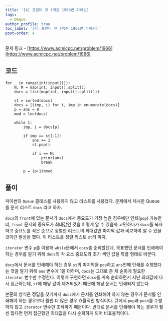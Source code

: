 ```yaml
---
title: '[4] 프린터 큐 (백준 1966번 파이썬)'
tags:
  - Deque
author_profile: true
toc_label: '[4] 프린터 큐 (백준 1966번 파이썬)'
post-order: 4
---
```


문제 링크 - [https://www.acmicpc.net/problem/1966](https://www.acmicpc.net/problem/1966)

## 코드
```python::lineons
for _ in range(int(input())):
    N, M = map(int, input().split())
    docs = list(map(int, input().split()))

    st = sorted(docs)
    docs = [(imp, i) for i, imp in enumerate(docs)]
    p = ans = 0
    mod = len(docs)

    while 1:
        imp, i = docs[p]

        if imp == st[-1]:
            ans += 1
            st.pop()

            if i == M:
                print(ans)
                break

        p = (p+1)%mod
```

## 풀이
파이썬의 `Queue` 클래스를 사용하지 않고 리스트를 사용했다. 문제에서 제시한 Queue를 문서 리스트 `docs` 라고 하자.

`docs`의 `front`에 있는 문서가 `docs`에서 중요도가 가장 높은 경우에만 인쇄(`pop`) 가능한데, `front` 문서의 중요도가 최대값인 것을 어떻게 알 수 있을까 고민하다가 `docs`를 복사하고 중요도를 작은 순으로 정렬한 리스트의 최대값인 마지막 값과 비교하여 알 수 있을 것이란 발상을 했다. 이 리스트를 정렬 리스트 `st`라 하자.

`iterator` 변수 `p`를 이용해 `while`문에서 `docs`를 순회할텐데, 목표했던 문서를 인쇄해야 하는 경우를 알기 위해 `docs`의 각 요소 중요도와 초기 색인 값을 튜플 형태로 바꾼다.

`docs`에서 문서를 인쇄해야 하는 경우 `st`의 마지막을 `pop`하고 `ans`번째 인쇄를 수행했다는 것을 알기 위해 `ans` 변수에 1을 더하며, `docs`는 그대로 둔 채 순회에 필요한 `iterator` 변수만 수정한다. 이렇게 구현하면 `docs`를 계속 순회하면서 지난 최대값에 다시 접근하는데, `st`에 해당 값이 제거되었기 때문에 해당 문서는 인쇄되지 않는다.

본문의 방식은 정답을 찾기까지 `docs`에서 문서를 인쇄해야 하지 않는 경우가 문서를 인쇄해야 하는 경우보다 훨씬 더 많은 경우 효율적인 방식이다. 큐에서 `pop`과 `push`를 수행하지 않고 `iterator` 변수만 조작하기 때문이다. 반대로 문서를 인쇄해야 하는 경우가 훨씬 많다면 먼저 접근했던 최대값을 다시 순회하게 되어 비효율적이다.
